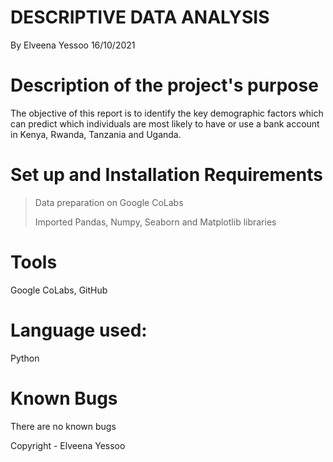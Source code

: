 # DESCRIPTIVE DATA ANALYSIS
By Elveena Yessoo
16/10/2021

# Description of the project's purpose
The objective of this report is to identify the key demographic factors which can predict which individuals are most likely to have or use a bank account in Kenya, Rwanda, Tanzania and Uganda.

# Set up and Installation Requirements
> Data preparation on Google CoLabs
> 
> Imported Pandas, Numpy, Seaborn and Matplotlib libraries

# Tools
Google CoLabs, GitHub

# Language used:
Python

# Known Bugs
There are no known bugs

Copyright - Elveena Yessoo
